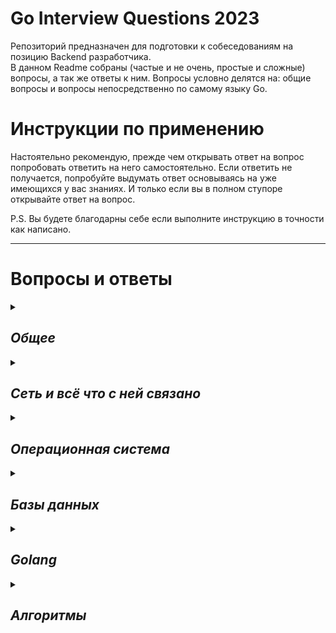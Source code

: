# Go Interview Questions 2023
Репозиторий предназначен для подготовки к собеседованиям на позицию Backend разработчика.  
В данном Readme собраны (частые и не очень, простые и сложные) вопросы, а так же ответы к ним. 
Вопросы условно делятся на: общие вопросы и вопросы непосредственно по самому языку Go.

# Инструкции по применению
Настоятельно рекомендую, прежде чем открывать ответ на вопрос попробовать ответить на него самостоятельно.
Если ответить не получается, попробуйте выдумать ответ основываясь на уже имеющихся у вас знаниях.
И только если вы в полном ступоре открывайте ответ на вопрос.

P.S.
Вы будете благодарны себе если выполните инструкцию в точности как написано.

---

# Вопросы и ответы

<!-- ОБЩЕЕ -->
<details>
    <summary><h2><i>Общее</i></h2></summary>

---

Вопрос №1: [ Что такое микросервисы? ]

<details>
  <summary>Ответ</summary>

    - Микросервисы — это подход к разработке программного обеспечения, при котором большое приложение разбивается на меньшие, автономные компоненты. 
    Каждый микросервис представляет собой отдельный модуль, который реализует определенный функционал и может работать независимо от других модулей. 
    Эти модули обычно взаимодействуют друг с другом через API или событийно-ориентированную архитектуру.

</details>

---

Вопрос №2: [ Какие преимущества у микросервисной архитектуры по сравнению с монолитом? А какие недостатки? ]

<details>
  <summary>Ответ</summary>

    - Преимущества:
        - Гибкость: Можно использовать разные технологии и языки программирования для разных микросервисов.
        - Масштабируемость: Легче масштабировать отдельные компоненты.
        - Распределение работы: Разные команды могут работать над разными сервисами параллельно.
        - Быстрый цикл разработки: Изменения в одном микросервисе могут быть развернуты независимо от других.
        
    - Недостатки:
        - Сложность: Взаимодействие между микросервисами может стать сложным и трудным для управления.
        - Проблемы с данными: Труднее обеспечить консистентность данных между сервисами.
        - Сложность тестирования: Тестирование может быть сложнее, особенно для сценариев, которые требуют взаимодействия между множеством сервисов.
</details>

---

Вопрос №3: [ Что использовать для трассировки сервисов? Для мониторинга? А для логирования? ]

<details>
  <summary>Ответ</summary>

    - Трассировка: Jaeger, Zipkin.
    - Мониторинг: Prometheus, Grafana, Zabbix.
    - Логирование: ELK Stack (Elasticsearch, Logstash, Kibana), Grafana Loki.
</details>

---

Вопрос №4: [ Как быть с консистентностью данных между несколькими микросервисами? ] <a name="micro2"></a>

<details>
  <summary>Ответ</summary>

    - Консистентность данных в микросервисной архитектуре — сложная задача. Один из подходов — использование распределенных транзакций, но это может привести к проблемам производительности и доступности. 
      Другой подход — "eventual consistency", где система стремится обеспечить консистентность данных в течение некоторого времени. 
      Для этого часто используют шины сообщений и системы очередей, такие как Kafka или RabbitMQ, чтобы синхронизировать данные между сервисами.
</details>

---

Вопрос №5: [ Что такое сине-зеленый деплой (Blue-Green Deployment)? ]

<details>
  <summary>Ответ</summary>

    - Сине-зеленый деплой — это метод развертывания приложений, при котором создается полностью независимое окружение (зеленое), идентичное текущему
    продуктивному(синему). После проверки новой версии приложения в зеленом окружении, трафик переключается на это окружение, сделав его новым продуктивным. 
    Этот метод позволяет мгновенно откатываться к предыдущей версии, если что-то пошло не так, так как синее окружение остается нетронутым.
    
    Преимущества:
      - Быстрый откат: Если в новой версии есть проблемы, можно быстро вернуться к старой версии.
      - Нулевое время простоя: Переключение трафика происходит мгновенно, что исключает простои.
</details>

---

Вопрос №6: [ Что такое системы оркестрации контейнеров? ]

<details>
  <summary>Ответ</summary>

    - Системы оркестрации контейнеров, такие как Kubernetes, Docker Swarm или Mesos, используются для автоматизации развертывания, масштабирования 
      и управления контейнеризованными приложениями.

    Для чего они нужны:
      - Автоматизация развертывания: Один раз описав как должен работать ваш сервис, вы можете автоматически развернуть его на любом числе машин.
      - Масштабирование: Вам не нужно вручную добавлять или удалять контейнеры. Оркестратор может делать это автоматически, в зависимости от нагрузки.
      - Балансировка нагрузки: Оркестраторы могут автоматически распределять входящий трафик между контейнерами одного сервиса.
      - Высокая доступность: Оркестраторы могут перезапускать упавшие контейнеры и перемещать их между хостами.
      - Обновление и откат: Оркестраторы могут обновлять приложения с минимальными простоями, а также откатывать их до предыдущих версий.

    Эти возможности делают системы оркестрации ключевым компонентом для современных облачных и микросервисных архитектур.
</details>

---

Вопрос №7: [ Что такое рефлексия? ]

<details>
  <summary>Ответ</summary>

    - Рефлексия в программировании — это механизм, который позволяет программам исследовать информацию о типах и структурах данных во время выполнения. 
      В Go рефлексия основана на двух ключевых типах: Type и Value, которые определены в пакете reflect.
      
    С помощью рефлексии можно:
      - Определять тип переменной во время выполнения.
      - Исследовать структуры и их поля, интерфейсы, значения массивов и множество других аспектов данных.
      - Создавать новые значения, изменять их и вызывать методы на них динамически.

    Зачем это нужно?
    Рефлексия часто используется в ситуациях, где типы данных неизвестны до времени выполнения. Например, она полезна при работе с библиотеками для маршалинга
    и анмаршалинга данных (например, JSON, XML), создании ORM, фреймворков для тестирования и многом другом.

    Осторожно!!!
    Несмотря на свою мощь, рефлексию следует использовать осторожно:
      - Производительность: Рефлексивные операции обычно медленнее, чем их нерефлексивные аналоги.
      - Читаемость кода: Рефлексия может сделать код сложнее для понимания и поддержки.
      - Типобезопасность: Рефлексия может привести к ошибкам во время выполнения из-за неправильного использования типов или несуществующих полей/методов.

    Таким образом, рефлексия — мощный, но "острый" инструмент, и его следует использовать разумно.
</details>

---

Вопрос №8: [ Что такое асинхронность? ]

<details>
  <summary>Ответ</summary>

    - Вычисления в системе могут идти двумя способами:
        - синхронно - это когда код выполняется последовательно;
        - асинхронно - это когда операцию мы можем выполнять не дожидаясь результата на месте. Обычно подразумевается, что операция может быть выполнена кем-то на стороне.
</details>

---

Вопрос №9: [ Что такое параллельность? ]

<details>
  <summary>Ответ</summary>

    - Вычисления будут являться параллельным только в том случае, если они выполняются одновременно. 
      Как пример можно привести процесс ремонта в доме. У нас есть несколько мастеров-универсалов, 
      каждый из которых выполняет работы на своем объекте под ключ. При этом производительность мастеров не зависит друг от друга, 
      так как их работа не пересекается.
</details>

---

Вопрос №10: [ Что такое конкурентность? ]

<details>
  <summary>Ответ</summary>

    - Конкурентность обеспечивает выполнение нескольких задач посредством переключения контекста. 
      Конкурентные вычисления реализуются на одном ядре системы. Как пример приведем тот же процесс ремонта, но с другими вводными условиями. 
      Теперь мы имеем один объект, на который привлекаем специалистов разного профиля: по демонтажным работам, электрике, подготовке стен и полов, отделке. 
      При этом у нас часто возникают ситуации, когда хозяин уже в процессе подготовки стен, решает, что вот эта стена ему все же не нужна, и на сцену опять выходят демонтажники. 
      Такой процесс организации работ можно назвать конкурентным, так как наши мастера уступают место друг другу, одновременно клеить обои и ломать стены они не могут.
</details>

---

</details>

<!-- Сеть и всё что с ней связано -->
<details>
    <summary><h2><i>Сеть и всё что с ней связано</i></h2></summary>

---

Вопрос №1: [ В чем отличие протоколов TCP и UDP? ]

<details>
   <summary>Ответ</summary>

    - TCP (Transmission Control Protocol)
        - Ориентирован на установление надежного соединения.
        - Ошибки корректируются; потерянные или поврежденные пакеты пересылаются.
        - Поддерживает управление потоком и перегрузкой.
        - Нормально работает в условиях высокой задержки.

    - UDP (User Datagram Protocol)
        - Безусловный протокол, не устанавливает соединение.
        - Ошибки не корректируются; потерянные пакеты не восстанавливаются.
        - Не поддерживает управление потоком и перегрузкой.
        - Обычно быстрее, чем TCP.

    - Когда UDP предпочтительнее:
        - Потоковое медиа, онлайн-игры, VoIP — там, где задержка критична и потеря пакетов допустима.
</details>

---

Вопрос №2: [ Какие еще протоколы существуют? ]

<details>
  <summary>Ответ</summary>

    - Транспортный уровень (как TCP и UDP):
        - SCTP (Stream Control Transmission Protocol) — протокол, предназначенный для передачи данных с поддержкой множественных потоков и устойчивый к ошибкам.
        - CCP (Datagram Congestion Control Protocol) — протокол, предназначенный для передачи потоковых медиа.

    - Сетевой уровень:
        - IP (Internet Protocol) — протокол маршрутизации.
        - ICMP (Internet Control Message Protocol) — протокол управляющих сообщений.
        - OSPF (Open Shortest Path First) — протокол динамической маршрутизации.

    - Канальный уровень:
        - Ethernet — наиболее распространенный протокол канального уровня.
        - Wi-Fi — набор стандартов для беспроводных локальных сетей.

    - Прикладной уровень:
        - HTTP/HTTPS (HyperText Transfer Protocol/Secure) — протокол передачи гипертекста.
        - FTP (File Transfer Protocol) — протокол передачи файлов.
        - SMTP (Simple Mail Transfer Protocol) — протокол для передачи электронной почты.
        - DNS (Domain Name System) — система преобразования доменных имен в IP-адреса.
        - MQTT (Message Queuing Telemetry Transport) — протокол мессенджинга для IoT устройств.
        - Это далеко не исчерпывающий список, и существует множество других протоколов для различных специфических задач и сценариев использования.

</details>

---

</details>

<!-- Операционная система -->
<details>
    <summary><h2><i>Операционная система</i></h2></summary>

---

Вопрос №1: [ Можно ли убить поток внутри определенного процесса командой kill? ]

<details>
  <summary>Ответ</summary>

    - Обычно команда kill убивает процессы, а не отдельные потоки. В Linux потоки являются частью процесса и не могут быть убиты независимо от него командой kill.
</details>

---

</details>

<!-- Базы данных -->
<details>
    <summary><h2><i>Базы данных</i></h2></summary>

---

Вопрос №1: [ Какая разница между реляционными vs не реляционными СУБД? ]

<details>
  <summary>Ответ</summary>

    - SQL:
        Плюсы:
          - Строгая схема: Помогает в поддержании целостности данных.
          - ACID-свойства: Поддержка транзакций с гарантированной Атомарностью, Согласованностью, Изолированностью и Долговечностью.
          - SQL: Богатый язык запросов, хорошо подходящий для сложных запросов.
          - Широкая поддержка: Огромное сообщество, много документации и инструментов.
          - Зрелость: Проверенные временем, надежные решения.
        Минусы:
          - Горизонтальное масштабирование: Обычно сложнее масштабировать горизонтально по сравнению с NoSQL.
          - Сложность: SQL и реляционные схемы могут быть сложными для новичков.
          - Стоимость: Коммерческие решения могут быть дорогими.

    - NoSQL:
        Плюсы:
          - Масштабируемость: Обычно проще масштабировать горизонтально.
          - Гибкость схемы: Можно легко добавлять поля в данные.
          - Высокая производительность: Оптимизированы для больших данных и реального времени.
          - Разнообразие моделей данных: ключ-значение, документ-ориентированные, колоночные и графовые базы данных.
        Минусы:
          - Недостаток стандартизации: Множество разных систем с разными API.
          - Сложность: Распределенные системы приносят собой сложности в управлении и обслуживании.
          - Недостаточная поддержка транзакций: Не все NoSQL-системы поддерживают ACID-транзакции.
        
    - Когда выбрать NoSQL?
        - При необходимости горизонтального масштабирования.
        - Когда схема данных непостоянна или развивается со временем.
        - Для больших данных и обработки в реальном времени.

    - Какие NoSQL решения знаешь?
        - MongoDB, Cassandra, Redis, и Couchbase.
        
    - Трудности при работе с NoSQL:
        - Сложность управления распределенной системой.
        - Отсутствие стандартизированного языка запросов, как SQL.
        - Вопросы консистентности данных, особенно в распределенных системах.
</details>

---

</details>

<!-- Golang -->
<details>
    <summary><h2><i>Golang</i></h2></summary>

<!-- Общие вопросы по языку Go -->
- <details>
    <summary><h3><i>Общие вопросы по языку Go</i></h3></summary>

  ---

  - Вопрос №1: [ Расскажи кратко о языке Go ]
    
    <details>
      <summary>Ответ</summary>
    
        - Go (Golang) — это компилируемый многопоточный язык программирования от Google с открытым исходным кодом. 
          Считается языком общего назначения, но основное применение — разработка веб-сервисов и клиент-серверных приложений.
        - Язык Go был представлен в 2009 году в корпорации Google. Его полное название — Golang — производное от «Google language». 
          Язык создали Роб Пайк и Кен Томпсон.
        - У языка: Строгая статическая типизация, понятный и простой синтаксис, встроеный «сборщика мусора»  
    </details>

  ---

  - Вопрос №2: [ Как реализовано хранилище памяти в Go? ]

    <details>
      <summary>Ответ</summary>
  
        - Хранилища памяти в Go реализованы с помощью двух подходов:
        - хранение в stack. в основном используется для хранения локальных переменных, аргументов функции. 
          Из плюсов -stack достаточно легко очищается. 
          Из минусов - при аллокациях на stack существуют копии одних и тех же значений, которые надо хранить и обрабатывать.
        - хранение в heap. в основном используется для хранения глобальный переменных и ссылочных типов. 
          Из плюсов - при аллокациях на heap существует всегда одно уникальное значение, которое надо хранить и обрабатывать. 
          Из минусов - heap тяжело очищается, так как приходится запускать сборщик мусора, который имеет много накладных расходов и останавливает приложение.
    </details>

  ---

  - Вопрос №3: [ Какие типы данных есть в языке Go? ]

    <details>
      <summary>Ответ</summary>
  
        - Boolean: bool (значения true или false)
  
        - Целочисленные типы:
          int и uint: знаковые и беззнаковые целые числа, размер зависит от платформы (32 или 64 бита)
          int8, int16, int32, int64: знаковые целые числа с фиксированным размером
          uint8, uint16, uint32, uint64: беззнаковые целые числа с фиксированным размером
          uintptr: беззнаковый целочисленный тип, достаточный для хранения разыменованного указателя
  
        - Числа с плавающей точкой:
          float32, float64: числа с плавающей точкой
  
        - Комплексные числа:
          complex64, complex128: комплексные числа
  
        - Строки и символы:
          Строки: string
          Байты: byte (эквивалент типа uint8)
  
        - Составные типы:
          Массивы: например, [5]int (массив из 5 целых чисел)
          Срезы: например, []int (динамически изменяемый массив)
          Map (ассоциативный массив): например, map[string]int
          Структуры: например, struct { Name string; Age int }
  
        - Другие типы:
          Интерфейсы: interface{}
          Каналы: chan
          Указатели: например, *int (указатель на целое число)

    </details>

  ---

  - Вопрос №4: [ Что такое пакеты в go? ]

    <details>
      <summary>Ответ</summary>
      
        - Пакет - это механизм переиспользования кода, при котором go файлы помещаются в общую директорию. 
          В начале каждого такого файла объявляется зарезервированное слово package, а после него прописывается имя пакета. 
          В рамках пакета все функции и глобальные переменные, объявленные как в верхнем, так и в нижнем регистре, видят друг друга.   
    </details>

  ---

  - Вопрос №5: [ Что такое глобальная переменная? ]

    <details>
      <summary>Ответ</summary>
        
        - Глобальная переменная - это переменная уровня пакета, то есть объявленная вне функции. 
          Глобальная переменная также может быть доступна за рамками пакета, конечно только в том случае, если ее наименование начинается в верхнем регистре.
    </details>

  ---

  - Вопрос №6: [ Что такое константы и можно ли их изменять? ]

    <details>
      <summary>Ответ</summary>
      
        - Константы - это неизменяемые переменные, изменить константу нельзя.
    </details>

  ---

  - Вопрос №7: [ Зачем фигурные скобки с не объявленным оператором внутри функции? ]

    <details>
      <summary>Ответ</summary>
      
        - В go функции действительно можно объявить {} без оператора, ограничив область видимости куска кода в рамках этой функции.
    </details>

  ---

  - Вопрос №8: [ В go есть оператор switch case, можно ли выполнить несколько условий в одном объявленном операторе? ]

    <details>
      <summary>Ответ</summary>
        
        - Такое возможно благодаря ключевому слову fallthrough. Оно заставляет выполнять код в следующей объявленной 
          булевой секции, вне зависимости подходит ли булевое условие case этой секции.
  
    </details>

  ---

  - Вопрос №9: [ Что такое iota? ]

    <details>
      <summary>Ответ</summary>

        - iota - это идентификатор, который позволяет создавать последовательные не типизированные целочисленные константы. 
          Значением iota является индекс ConstSpec. Не смотря на то, что первым индексом является 0, значение первой 
          константы можно задать отличным от 0, что в свою очередь повлияет на значения последующих констант.

    </details>

  ---

  - Вопрос №10: [ Как вручную задать количество процессоров для приложения? ]

    <details>
      <summary>Ответ</summary>

        - Это позволяет сделать runtime.GOMAXPROCS(). Важно понимать, что при выставлении количества логических 
          процессоров больше, чем есть у вас в системе, вы рискуете получить определенные проблемы с производительностью. 
          Чтобы избежать этого можно задать runtime.GOMAXPROCS(runtime.NumCPU()), runtime.NumCPU() - количество логических процессоров.
    </details>

  ---

  - Вопрос №11: [ Как принудительно переключить контекст? ]

    <details>
      <summary>Ответ</summary>
      
        - Переключение контекста вручную осуществляется с помощью функции runtime.Goshed().
    </details>

  ---

  - Вопрос №12: [ Что такое graceful shutdown? ]

    <details>
      <summary>Ответ</summary>
  
        - У каждого сервера есть потребность в его отключении, обычно это происходит при получении сигнала от ОС. 
          И хорошо бы делать это отключение корректно, останавливая поэтапно все службы. Согласитесь никто из нас не 
          выключает телевизор ударом табурета по корпусу. Так же и с сервером, для корректного отключения которого есть 
          общие подходы. К примеру:
        - создать канал, прослушивающий системные сигналы на выход;
        - прослушивать этот канал;
        - при получении сигнала поэтапно выходить из горутин;
        - остановить сервер.
    </details>

  ---

  - Вопрос №13: [ Что обозначает * и &? ]

    <details>
      <summary>Ответ</summary>

        - "&" - это адрес блока памяти. То есть &myVar - это адрес того места в памяти, где хранятся данные переменной myVar. Тогда как "*" можно использовать в двух вариантах:
          чтобы объявить тип-указатель var pointVar *int. В данном случае указатель на int;
          чтобы получить значение по адресу *pointVar. Обратный предыдущему процесс, и здесь мы получим значение по адресу pointVar.
    </details>

  ---

  - Вопрос №14: [ Как происходит передача параметров в функцию? ]

    <details>
      <summary>Ответ</summary>

        - Параметры в Go всегда передаются по значению. Это значит, что всякий раз, когда мы передаем аргумент в функцию, 
          функция получает копию первоначального значения. Чтобы работать именно с той же самой переменной, не копируя ее, 
          необходимо использовать адрес этой переменной. При этом сам указатель будет скопирован.
    </details>

  ---

  - Вопрос №15: [ Есть ли особенности поведения при передаче map и slice в функцию? ]

    <details>
      <summary>Ответ</summary>

        - Передача slice и map может заставить усомниться в том, что они передаются в функцию по значению. Однако здесь 
          так же происходит копирование. Структуры slice и map (уточнение: в случае map копируется не сама структура, 
          а указатель на структуру hmap, подробнее о том, что такое hmap можно прочитать в документации) копируются, 
          однако в самих структурах содержатся ссылки на области памяти, благодаря которым создается эффект передачи по ссылке.
    </details>

  ---

  - Вопрос №16: [ Как функции делятся памятью? ]

    <details>
      <summary>Ответ</summary>
  
        - В начале следует сказать про фрейм. Фрейм можно представить как отдельное пространство памяти для конкретной функции. 
          Функция может работать с памятью в своем фрейме, однако не может работать с памятью фреймов других функций. 
          Когда из одной функции мы вызываем другую функцию, происходит переход фреймов. Чтобы использовать какие-то 
          данные предыдущего фрейма в следующем их можно передать по значению. Если необходимо работать не с копией, 
          а именно переменной другого фрейма, необходимо использовать переменные-указатели, которые обеспечивают доступ 
          до переменных других фреймов.
    </details>

  ---

  </details>

<!-- Численные типы -->
- <details>
    <summary><h3><i>Численные типы</i></h3></summary>

  ---

  - Вопрос №1: [ Какие численные типы есть? ]

    <details>
      <summary>Ответ</summary>

        - Целочисленные типы:
          int8: 8-битное знаковое целое число (-128 до 127)
          int16: 16-битное знаковое целое число (-32,768 до 32,767)
          int32 (rune): 32-битное знаковое целое число (-2,147,483,648 до 2,147,483,647)
          int64: 64-битное знаковое целое число (-9,223,372,036,854,775,808 до 9,223,372,036,854,775,807)
          uint8 (byte): 8-битное беззнаковое целое число (0 до 255)
          uint16: 16-битное беззнаковое целое число (0 до 65,535)
          uint32: 32-битное беззнаковое целое число (0 до 4,294,967,295)
          uint64: 64-битное беззнаковое целое число (0 до 18,446,744,073,709,551,615)
          int: знаковое целое число, размер зависит от платформы (обычно 32 или 64 бита)
          uint: беззнаковое целое число, размер зависит от платформы (обычно 32 или 64 бита)
          uintptr: беззнаковое целое число, достаточное для хранения разыменованного указателя (размер зависит от платформы)
  
        - Числа с плавающей точкой:
          float32: 32-битное число с плавающей точкой (приблизительный диапазон от 1.4E-45 до 3.4E+38)
          float64: 64-битное число с плавающей точкой (приблизительный диапазон от 4.9E-324 до 1.8E+308)
  
        - Комплексные числа:
          complex64: комплексное число с двумя 32-битными числами с плавающей точкой (для действительной и мнимой частей)
          complex128: комплексное число с двумя 64-битными числами с плавающей точкой (для действительной и мнимой частей)

    </details>

  ---

  - Вопрос №2: [ Какой результат получим если разделить int на 0 и float на 0? ]

    <details>
      <summary>Ответ</summary>

        - Это вопрос с подвохом. Деление int на 0 в go невозможно и вызовет ошибку компилятора.
          Тогда как деление float на 0 дает в своем результате бесконечность.
    </details>

  ---

  </details>

<!-- Строки -->
- <details>
    <summary><h3><i>Строки</i></h3></summary>

  ---

  - Вопрос №1: [ Что представляют собой строки в go? ]

    <details>
      <summary>Ответ</summary>

        - Строки в go - это обычный массив байт. Это надо понимать для того, чтобы ответить на следующие вопросы о строках.
        - Как можно оперировать строками?
          Строки в go можно складывать(конкатенировать), сравнивать, получить срез, длинну, и т.д
  
        - Что будет если сложить строки?
          Мы будем получать новые строки
  
        - Как определить количество символов для строки?" или "Какие есть нюансы при итерации по строке?
          Исходя из того же знания, что строка это массив байт, взяв базовую функцию len() от строки мы получим количество байт. 
          Похожее поведение будет при итерации по строке - итерация по байтам. Тогда как в зависимости от кодировки, 
          символ в строке может занимать не один байт. Для того, чтобы работать именно с символами, необходимо преобразовать 
          строку в тип []rune. Еще одним способом определения длинны строки является функция RuneCountInString пакета utf8.
    </details>

  ---

  - Вопрос №2: [ Как преобразовать строку в int и наоборот? Можно ли сделать int(string) и string(int) соответственно? ]

    <details>
      <summary>Ответ</summary>

        - Преобразование типов между int и string указанным синтаксисом невозможно. Для преобразования необходимо 
          использовать функции из пакета strconv стандартной библиотеки go. При этом для преобразования строк 
          в/из int и int64 используются разные функции, strconv.Atoi и strconv.Itoa для int, 
          strconv.ParseInt и strconv.FormatInt соответственно.
    </details>

  ---

  </details>

<!-- Интерфейсы -->
- <details>
    <summary><h3><i>Интерфейсы</i></h3></summary>

  ---

  - Вопрос №1: [ Интерфейсы: Что такое интерфейс в Go? Зачем нужен на практике? Примеры задач где стоит ввести? ]

    <details>
      <summary>Ответ</summary>

        - В Go, интерфейс — это набор сигнатур методов (контракт). Тип, реализующий все методы, указанные в интерфейсе, считается 
          реализующим этот интерфейс. Особенностью языка Go является неявная реализация интерфейсов: вам не нужно явно
          указывать, что тип реализует интерфейс.
  
        - Зачем нужны интерфейсы на практике:
          Абстракция: Интерфейсы позволяют абстрагировать поведение, делая код более модульным и легко тестируемым.
          Расширяемость: Легко добавлять новые функциональности, не меняя существующий код.
          Полиморфизм: Работа с разными типами данных, как если бы они были одним и тем же типом.
  
        - Примеры задач, где стоит ввести интерфейс
          Логирование: Если у вас есть несколько способов логирования (в файл, в БД, через сеть), вы можете определить 
          интерфейс Logger с методом Log, и затем реализовать его различными способами.
          Сетевые запросы: Если ваше приложение взаимодействует с различными внешними API, вы можете создать интерфейс 
          APIClient с методами, которые нужны для взаимодействия с API.
          Тестирование: Интерфейсы позволяют легко мокать зависимости, что упрощает тестирование.

    </details>

  ---

  - Вопрос №2: [ Что такое пустой интерфейс? ]

    <details>
      <summary>Ответ</summary>

        - В Go, пустой интерфейс interface{} не имеет методов. Это означает, что любой тип автоматически реализует 
          пустой интерфейс, и вы можете присвоить значение любого типа переменной пустого интерфейса. Это обычно 
          используется для создания контейнеров, которые могут хранить значения любого типа, или для функций, 
          которые могут принимать аргументы любого типа.
    </details>

  ---

  - Вопрос №3: [ Как устроен внутри nil интерфейс vs nil внутри интерфейса? ]

    <details>
      <summary>Ответ</summary>

        - Под капотом, интерфейс в Go — это двухсловная структура, содержащая:
          Type: Указатель на информацию о типе. Это позволяет интерфейсу знать, какой именно тип он хранит.
          Data: Указатель на само значение.
          Для пустого интерфейса эта структура особенно полезна, потому что Type будет указывать на реальный тип данных, 
          хранящихся в Data, что позволяет динамически определять тип при выполнении (runtime).
          Этот механизм делает интерфейсы относительно медленными по сравнению с конкретными типами, так как добавляет 
          дополнительный уровень индирекции и необходимость динамического определения типов. Однако это не всегда критично 
          и является приемлемой "ценой" за удобство и гибкость интерфейсов.
          Таким образом, использование пустого интерфейса в Go — это удобный, но не всегда оптимальный с точки зрения 
          производительности способ работы с данными неизвестного или переменного типа.
  
          ```var a interface{} 
             var b *int 
             a=b 
             fmt.Println("ab", a==nil)```
          
          - Nil интерфейс
            Когда мы говорим, что интерфейс равен nil, это означает, что оба поля внутренней структуры интерфейса 
            (Type и Data) равны nil. Это можно представить как "абсолютный" nil для интерфейса.
  
          ```var a interface{}
             fmt.Println(a == nil)  // Вывод: true```
  
          - Nil внутри интерфейса
            Пример var b *int создает указатель на int, который равен nil. Однако, когда этот nil указатель присваивается 
            интерфейсной переменной a, поле Type внутренней структуры интерфейса теперь указывает на тип *int, 
            в то время как поле Data равно nil.
  
          ```var a interface{}
             var b *int
             a = b
             fmt.Println(a == nil)  // Вывод: false```
  
          - Здесь a == nil вернет false, потому что, хотя Data равно nil, Type указывает на тип *int. С точки зрения интерфейса, это не nil.
            Этот аспект может иногда приводить к неожиданному поведению и ошибкам, и его важно понимать при работе с интерфейсами в Go. 
    </details>

  ---

  - Вопрос №4: [ Как определить тип интерфейса? ]

    <details>
      <summary>Ответ</summary>

        - С помощью инструкции switch case и приведения типа можно определить тип интерфейса, указав возможные варианты 
          базового типа его значения.

        ```switch v := animal.(type) {
           case Dog:
           fmt.Println("It's a dog:", v.Speak())
           default:
           fmt.Println("Unknown type")
           }```
    </details>

  ---

  - Вопрос №5: [ В каком пакете лучше объявлять интерфейсы и почему? ]

    <details>
      <summary>Ответ</summary>

        - В Go интерфейсы часто объявляются в том пакете, который будет использовать, а не реализовывать, этот интерфейс. 
          Это принципиально отличается от некоторых других языков программирования, где интерфейсы часто объявляются 
          в том же пакете, что и их реализации. Рассмотрим причины этого:
  
          Цель интерфейса
          Интерфейс в Go — это определение "контракта": он описывает, что должен делать тип, но не как. Клиентский код, 
          который опирается на этот "контракт", важнее, чем реализации, потому что интерфейс обеспечивает абстракцию, 
          которая позволяет клиентскому коду не зависеть от конкретных реализаций.
  
          Разделение зависимостей
          Если вы помещаете интерфейс в пакет, который будет его использовать, то этот пакет не становится зависимым от 
          всех пакетов, которые реализуют этот интерфейс. Это упрощает управление зависимостями.
  
          Принцип наименьшего знания
          Пакеты, реализующие интерфейс, не должны знать о существовании интерфейса. Это уменьшает связность кода и 
          делает его более модульным и легким для тестирования и переиспользования.

          В целом, нет строгих правил, где должны объявляться интерфейсы, и иногда имеет смысл объявлять их в пакете с 
          реализацией, особенно если интерфейс и его реализация очень тесно связаны. Однако часто более полезным оказывается 
          принцип "интерфейсы в пакете-пользователе, реализации где-то еще".
    </details>

  ---

  </details>

<!-- Массивы и слайсы -->
- <details>
    <summary><h3><i>Массивы и слайсы</i></h3></summary>

  ---

  - Вопрос №1: [ Что такое слайс и чем он отличается от массива? ]

    <details>
      <summary>Ответ</summary>

        - Cлайс - это структура go, которая включает в себя ссылку на базовый массив, а также две переменные len(length) и cap(capacity).
          len это длина слайса - то количество элементов, которое в нём сейчас находится.
          cap - это ёмкость слайса - то количество элементов, которые мы можем записать в слайс сверх len без его дальнейшего расширения.
          Array - это последовательно выделенная область памяти. Частью типа array является его размер, который в том числе является не изменяемым.
    </details>

  ---

  - Вопрос №2: [ Какой размер массива выделяется под слайс при его расширении за рамки его емкости? ]

    <details>
      <summary>Ответ</summary>

        - Если отвечать на вопрос поверхностно, то можно сказать, что базовый массив расширяется в два раза от нашей capacity.
        Отвечая более емко, следует учесть, что при больших значениях расширение будет не в два раза и будет вычисляться по 
        специальной формуле в функции growslice().
  
        Если развернуть ответ полностью, то это будет звучать примерно так: 
        * если требуемая cap больше чем вдвое исходной cap, то новая cap будет равна требуемой;
        * если это условие не выполнено, а также len текущего слайса меньше 256, то новая cap будет в два раза больше базовой cap;
        * если первое и второе условия не выполнены, то емкость будет увеличиваться в цикле на четверть от базовой емкости пока 
        не будет обработано переполнение. Посмотреть эти условия более подробно можно в исходниках go.
    </details>

      ---

      </details>

<!-- Map -->
- <details>
    <summary><h3><i>Map</i></h3></summary>

  ---

  - Вопрос №1: [ Как реализована map(карта) go? ]

    <details>
      <summary>Ответ</summary>

        - Сама map в go - это структура, реализующая операции хеширования. При этом, так же как и любую структуру, 
          содержащую ссылки на области памяти,map необходимо инициализировать. map ссылается на такие элементы как 
          bucket (в переводе на русский "ведра"). Каждый bucket содержит в себе:
    
        * 8 экстра бит, с помощью которых осуществляется доступ до значений в этом bucket;
        * ссылку на следующий коллизионный bucket;
        * 8 пар ключ-значение, уложенных в массив.
    </details>

  ---

  - Вопрос №2: [ Можно ли брать ссылку на значение, хранящееся по ключу в map? ]

    <details>
      <summary>Ответ</summary>

        - Нельзя так как map поддерживает процедуру эвакуации. Значения, хранящиеся в определённой ячейки памяти в текущий момент 
          времени, в следующий момент времени уже могут там не храниться.
    </details>

  ---

  - Вопрос №3: [ Что такое эвакуация, и в каком случае она будет происходить? ]

    <details>
      <summary>Ответ</summary>

        - Эвакуация - это процесс когда map переносит свои значения из одной области памяти в другую. Это происходит 
          из-за того что число значений в каждом отдельном bucket максимально равно 8.
          В тот момент времени, когда среднее количество значений в bucket составляет 6.5, go понимает, что размер map 
          не удовлетворяет необходимому. Начинается процесс расширения map.
          Следует отметить, что сам процесс эвакуации может происходить некоторое время, на протяжение которого новые и 
          старые данные будут связаны.
    </details>

  ---

  - Вопрос №4: [ Какие есть особенности синтаксиса получения и записи значений в map? ]

    <details>
      <summary>Ответ</summary>

        - Получить значение из map, которую мы предварительно не аллоцировали нельзя, приложение упадет в панику.
          Если ключ не найден в map в ответ мы получим дефолтное значение для типа значений map. То есть, 
          для строки - это будет пустая строка, для int - 0 и так далее. Для того, чтобы точно понять, что в map 
          действительно есть значение, хранящееся по переданному ключу, необходимо использовать специальный синтаксис. 
          А именно, возвращать не только само значение, но и булевую переменную, которая показывает удалось-ли получить 
          значение по ключу.
    </details>

  ---

  - Вопрос №5: [ Как происходит поиск по ключу в map? ]

    <details>
      <summary>Ответ</summary>

        - вычисляется хэш от ключа;
        - с помощью значения хэша и размера bucket вычисляется используемый для хранения bucket;
        - вычисляется дополнительный хэш - это первые 8 бит уже полученного хэша;
        - в полученном bucketпоследовательно сравнивается каждый из 8 его дополнительных хэшей с дополнительным хэшем ключа;
        - если дополнительные хэши совпали, то получаем ссылку на значение и возвращаем его;
        - если дополнительные хэши не совпали, и в bucket больше нет дополнительных хэшей, алгоритм переходит в 
          следующий bucket, ссылка на который хранится в текущем;
        - если в текущем bucket нет ссылки на следующий bucket, а значение так и не найдено, возвращается дефолтное значение.

    </details>

  ---

  </details>

<!-- Defer -->
- <details>
    <summary><h3><i>Defer</i></h3></summary>

  ---

  - Вопрос №1: [ Зачем используется ключевое слово defer в go? ]

    <details>
      <summary>Ответ</summary>

        - Ключевое слово defer используется для отложенного вызова функции. При этом, место объявления одной инструкции 
          defer в коде никак не влияет на то, когда та выполнится.
          Функция с defer всегда выполняется перед выходом из внешней функции, в которой defer объявлялась.
    </details>

  ---

  - Вопрос №2: [ Каков порядок возврата при использовании несколько функций с defer в рамках одной внешней функции? ]

    <details>
      <summary>Ответ</summary>

        - defer добавляет переданную после него функцию в стэк. При возврате внешней функции, вызываются все, добавленные 
          в стэк вызовы. Поскольку стэк работает по принципу LIFO (last in first out), значения стэка возвращаются в 
          порядке от последнего к первому.
          Таким образом функции c defer будут вызываться в обратной последовательности от их объявления во внешней 
          функции.
    </details>

  ---

  - Вопрос №3: [ Как передаются значения в функции, перед которыми указано ключевое слово defer? ]

    <details>
      <summary>Ответ</summary>

        - Аргументы функций, перед которыми указано ключевое слово defer оцениваются немедленно. То есть на тот момент, 
          когда переданы в функцию.
    </details>

  ---

  </details>

<!-- Горутины -->
- <details>
    <summary><h3><i>Горутины</i></h3></summary>

  ---

  - Вопрос №1: [ Что такое поток и горутина? ]

    <details>
      <summary>Ответ</summary>

        - Поток (Thread)
          Поток — это базовая единица выполнения кода в операционной системе. Каждый поток имеет свой собственный стек и
          счетчик команд, но потоки из одного и того же процесса обычно разделяют ту же область памяти (кучу), переменные
          окружения и открытые файлы. Современные операционные системы, такие как Windows, macOS и Linux, поддерживают
          многопоточные процессы.
  
          Преимущества:
          Потоки в одном процессе могут легко разделять ресурсы, такие как память и переменные.
          Создание нового потока обычно менее ресурсоемко, чем создание нового процесса.
  
          Недостатки:
          Управление потоками и синхронизация между ними могут быть сложными.
          Проблемы, такие как "гонка" (race conditions), могут возникнуть, если необходимая синхронизация между потоками 
          не реализована правильно.
  
        - Горутины — это абстракция, предоставляемая языком программирования Go, для создания легковесных потоков выполнения. 
          Горутины работают на фоне операционных потоков, но управляются Go runtime, что делает их более легковесными и 
          эффективными для многозадачности.
    
          Преимущества:
          Легковесны и требуют меньше памяти по сравнению с обычными потоками.
          Go runtime автоматически обрабатывает все детали, связанные с жизненным циклом горутин, включая планирование и синхронизацию.
    
          Недостатки:
          Специфичны для языка Go и не могут быть использованы в других языках программирования без подобной абстракции.
  
        - Процессы, потоки и горутины представляют разные уровни абстракции для выполнения кода в операционных системах 
          и языках программирования. Рассмотрим их отличия:
  
          Процесс
          Изоляция: Процесс является полностью изолированной единицей выполнения с собственным адресным пространством и ресурсами.
          ОС: Управляется напрямую операционной системой.
          Затраты: Создание, уничтожение и контекстное переключение процессов являются дорогостоящими операциями.
          Коммуникация: Взаимодействие между процессами (IPC, Inter-Process Communication) обычно медленное и сложно настраивается.
          Примеры: Веб-сервер, база данных, браузер — каждый из них является отдельным процессом.
  
          Поток (Thread)
          Изоляция: Потоки внутри одного процесса разделяют адресное пространство и ресурсы, что упрощает коммуникацию между ними.
          ОС: Также управляется операционной системой, но легче и быстрее создавать и уничтожать по сравнению с процессами.
          Затраты: Меньше ресурсов требуется для создания, уничтожения и переключения контекста.
          Коммуникация: Быстрое взаимодействие между потоками за счет общего адресного пространства.
          Примеры: Потоки внутри веб-сервера, которые обрабатывают отдельные входящие соединения.
  
          Горутина (Goroutine)
          Изоляция: Горутины являются ещё более "легковесными" потоками, управляемыми средой исполнения Go, а не ОС.
          ОС: Управляется планировщиком в среде исполнения Go.
          Затраты: Очень дешевы в плане ресурсов. Создание, уничтожение и переключение контекста выполняются очень быстро.
          Коммуникация: Используют каналы и другие средства синхронизации Go для взаимодействия, что делает код более читаемым и поддерживаемым.
          Примеры: Отдельные задачи внутри веб-сервера на Go, работающие параллельно для обработки входящих запросов.
  
          В итоге, выбор между этими требуется сделать на основе нужд в изоляции, уровне управления и ресурсах. 
          Горутины предоставляют высокоуровневую абстракцию с минимальными затратами, потоки предоставляют более гибкий 
          контроль при меньших затратах по сравнению с процессами, а процессы предоставляют полную изоляцию и управляются 
          напрямую операционной системой.
    </details>

  ---

  - Вопрос №2: [ Сколько можно запустить потоков и горутин? ]

    <details>
      <summary>Ответ</summary>

        - Потоки: Ограничено ресурсами системы, обычно несколько тысяч.
        - Горутины: Теоретически, десятки и сотни тысяч, зависит от ресурсов и конкретной задачи.
    </details>

  ---

  - Вопрос №3: [ Каков минимальный и максимальный вес горутин? ]

    <details>
      <summary>Ответ</summary>

        - На этот вопрос, ожидается ответ, не сколько весят все вместе взятые поля в структуре g объекта горутины. 
          Интервьюера интересуют минимальный и максимальный размер стэка горутины. Минимальный (начальный) размер стэка 
          составляет 2 КБ. Максимальный размер стэка горутины зависит от архитектуры системы и равен 1 ГБ для 64-разрядной 
          архитектуры, 250 МБ для 32-разрядной архитектуры.
    </details>

  ---

  - Вопрос №4: [ Что будет если размер горутины превысил допустимый максимум? ]

    <details>
      <summary>Ответ</summary>

        - Если размер стэка горутины превышен (к примеру запустили бесконечную рекурсию), то приложение упадет с fatal error.
    </details>

  ---

  - Вопрос №5: [ Какие есть способы остановить все горутины в приложении? ]

    <details>
      <summary>Ответ</summary>

        - Если размышлять глобально, то таких способа 3:
        * завершение main функции и main горутины;
        * прослушивание всеми горутинами channel, при закрытии channel отправляется значение по умолчанию всем слушателям, при получении сигнала все горутины делают return;
        * завязать все горутины на переданный в них context.
    </details>

  ---

  - Вопрос №6: [ Как наладить связь между горутинами? ]

    <details>
      <summary>Ответ</summary>

        - Горутины общаются друг с другом посредством перегонки необходимых данных по channel. Именно о каналах идет речь 
          в знаменитом девизе Go: "Не общайтесь, делясь памятью; делитесь памятью, общаясь".
    </details>

  ---

  </details>

<!-- Примитивы синхронизации -->
- <details>
    <summary><h3><i>Примитивы синхронизации</i></h3></summary>

  ---

  - Вопрос №1: [ Какие есть примитивы синхронизации? Расскажи немного про каждый ]

    <details>
      <summary>Ответ</summary>
      
        - wait group:
          sync.WaitGroup используется для ожидания завершения группы горутин. Это полезно, когда вы хотите дождаться 
          завершения всех запущенных задач.
  
        - mutex:
          sync.Mutex и sync.RWMutex — это примитивы для обеспечения взаимоисключающего доступа к ресурсам. 
          Mutex используется для обеспечения эксклюзивного доступа к критической секции кода.
  
        - atomic:
          предоставляет функции для выполнения атомарных операций на базовых типах данных, таких как int32, int64, 
          uint32, uint64, uintptr, и указателях. Эти операции гарантируют, что изменение значения будет выполнено 
          без прерываний, что полезно при высококонкурентном доступе к переменной.
  
        - sync map:
          sync.Map — это конкурентная (thread-safe) реализация карты, которая может быть безопасно использована 
          несколькими горутинами без дополнительной блокировки. Обычные карты в Go не являются безопасными для использования 
          в нескольких горутинах. Если вы пытаетесь одновременно читать и модифицировать карту из разных горутин, 
          это может привести к неопределённому поведению. sync.Map решает эту проблему.
  
        - once:
          sync.Once предназначен для безопасного выполнения какой-либо операции только один раз, независимо от того, 
          сколько горутин пытаются её выполнить.
  
        - channel:
          Каналы в Go — это мощный примитив для синхронизации и передачи данных между горутинами. Они могут быть 
          использованы как очереди сообщений или как семафоры.
    </details>

  ---

  - Вопрос №2: [ Что такое channel под капотом? ]

    <details>
      <summary>Ответ</summary>

        - channel - это абстракция Go, которая помогает горутинам общаться друг с другом, передавая по channel значения. 
          Канал можно представить как трубу, в которую одни горутины кладут данные, а другие их вычитывают. Под капотом 
          channel представляет из себя 3 структуры (hchan, sudog, waitq). Наиболее интересной для нас является hchan, основные поля которой:
    
        - qcount - количество элементов в буфере;
        - dataqsiz - размерность буфера;
        - buf - указатель на буфер для элементов канала;
        - elemsize - размер элемента в канале;
        - closed - флаг, указывающий, закрыт канал или нет (1/0 соответственно);
        - elemtyp - тип элемента;
        - recvq - указатель на связанный список горутин, ожидающих чтения из канала;
        - sendq - указатель на связанный список горутин, ожидающих запись в канал;
        - lock - мьютекс для безопасного доступа к каналу. Когда мы создаем канал, мы присваеваем hchan elemtype и 
          elemsize и аллоцируем структуру hchan в Heap.
    </details>

  ---

  - Вопрос №3: [ Что такое буферизированный и не буферизированный channel? ]

    <details>
      <summary>Ответ</summary>

        - channel делятся на два типа по наличию/отсутствию буфера. Соответственно в первом случае поле dataqsiz будет
          равно размеру переданного буфера (3), а поле buf будет ссылкой на этот буфер. Во втором случае поле dataqsiz 
          будет равно 0, а поле buf будет nil. Отсюда возникает различное поведение этих типов channel при операциях с ними
    </details>

  ---

  - Вопрос №4: [ Какие действия можно произвести с каналом? ]

    <details>
      <summary>Ответ</summary>

        - С channel можно сделать 4 действия:
        - создать канал
        - записать что-то в канал
        - что-то вычитать из канала
        - закрыть канал
    </details>

  ---

  - Вопрос №5: [ Что будет если писать/читать в nil channel? ]

    <details>
      <summary>Ответ</summary>

        - Как мы смотрели ранее, канал - это структура, которую надо инициализировать. Если же мы этого не сделали и пишем в nil канал
          то произойдет deadlockиfatal error(при условии всех спящих горутин), так как в исходниках Go идет проверка на nil.
          Точно такое же поведение будет при чтении из nil канала
    </details>

  ---

  - Вопрос №6: [ Что будет если писать/читать в/из закрытый channel? ]

    <details>
      <summary>Ответ</summary>
    
        - Запись в закрытый канал приведет к панике. Опять же из-за проверки флага в исходниках. 
          При чтении из закрытого канала мы получим совсем другое поведение - значение из буфера, если оно есть, или 
          дефолтное значение типа данных канала если буфер канала пуст
    </details>

  ---

  - Вопрос №7: [ Как закрыть channel? Что с ним происходит? ]

    <details>
      <summary>Ответ</summary>

        - Для закрытия канала предусмотрена функция close. Если упрощенно (опускаем блокировки), то при закрытии канала происходят следующие действия:
        - проверка, что канал инициализирован и не является nil (panic - если это не так);
        - проверка, что канал не закрыт (panic - если это не так);
        - поле close hchan выставляется в 1 (true);
        - отправка всем ожидающим чтения default value типа данных в канале;
        - ожидающие записи получают panic. Интересный момент, что так как закрытие канала не блокирует чтение канала, 
          то данные из буфера канала можно вычитать и после его закрытия.
    </details>

  ---

  - Вопрос №8: [ Какие есть инструкции для чтения из channel? ]

    <details>
      <summary>Ответ</summary>

        - Из канала можно читать значения:
          присваивая их в переменную;
          прослушивая канал с помощью инструкции for range;
          прослушивая канал с помощью инструкции select case. Также следует обратить внимание, что чтение из закрытого 
          канала отдает дефолтное значение типа данных канала. Поэтому существует возможность проверить, что при чтении 
          получено значение из буфера. Для этого используется синтаксис со второй (bool) переменной val, ok := <- myChan.
    </details>

  ---

  - Вопрос №9: [ Что будет если писать/читать в/из буферизированный channel? ]

    <details>
      <summary>Ответ</summary>

        - Запись в буферизированный канал не является блокирующей операцией до тех пор, пока не заполнится буфер канала. 
          После операция вызовет блокировку. Чтение из буферизированного канала не является блокирующим, если буфер 
          канала не пуст. При пустом буфере канала чтение из него вызовет блокировку. Важный момент, что чтение из 
          буферизированного канала - жадная операция. Если начался процесс чтения данных из канала, то данные будут 
          читаться без блокировки до момента опустошения буфера.
    </details>

  ---

  - Вопрос №10: [ Что будет если писать/читать в/из не буферизированный channel? ]

    <details>
      <summary>Ответ</summary>

        - Небуферизированный канал - это тот же буферизированный канал, но с nil буфером. Соответственно принцип его 
          работы будет таким же. Чтение из пустого и запись в непустой небуферизированный канал являются блокирующими операциями.
    </details>

  ---

  </details>

<!-- Switch/Select/Case -->
- <details>
    <summary><h3><i>Switch/Select/Case</i></h3></summary>

  ---

  - Вопрос №1: [ Как сделать select неблокирующим? ]

    <details>
      <summary>Ответ</summary>

        - Есть возможность задать поведение для select по умолчанию, то есть для случаев, когда не выполняются case. 
          Для этого необходимо добавить инструкцию default. Таким образом, когда не срабатывает ни один из case будет 
          срабатывать кусок кода под инструкцией default.
    </details>

  ---

  - Вопрос №2: [ Какой порядок исполнения операций case в select? ]

    <details>
      <summary>Ответ</summary>
  
        - Первым выполнится тот case в select, который будет готов. При одновременной отправке данных в каналы, 
          прослушиваемые в select порядок операций не гарантирован.
    </details>

  ---

  </details>

<!-- Context -->
- <details>
    <summary><h3><i>Context</i></h3></summary>

  ---

  - Вопрос №1: [ Что такое context в GO? ]

    <details>
      <summary>Ответ</summary>

        - По сути context - это некий сборник метаданных, который можно привязать к какому-нибудь процессу. 
          К примеру для HTTP вызова можно объявить context, записать туда куки и иную информацию о пользователе. 
          По окончанию вызова context можно отменить.
    </details>

  ---

  - Вопрос №2: [ Для чего применяется context? ]

    <details>
      <summary>Ответ</summary>

        - У context два основных применения:
        - для отмены выполнения либо по таймауту, либо по дедлайну. Тот же пример с HTTP запросами;
        - для передачи параметров. Правда злоупотребление этим плохо сказывается на явности кодовой базы. 
          Обязательные параметры передавать через context все же не стоит.
    </details>

  ---

  - Вопрос №3: [ Чем отличается context.Background от context.TODO? ]

    <details>
      <summary>Ответ</summary>

        - И context.Background() и context.TODO() это одно и то же. Разница лишь в том, что context.TODO() выставляется 
          в местах, где пока нет понимания, что необходимо использовать context.Background() и возможно его надо 
          заменить на дочерний контекст.

    </details>

  ---

  - Вопрос №4: [ Как передавать значения и вычитывать их из context? ]

    <details>
      <summary>Ответ</summary>

        - В пакете context существует функция context.WithValue(parent Context, key, val interface{}) Context, 
          которая от родительского контекста создает производный и добавляет в него по key значение. 
          Извлекая значение из context необходимо помнить, что на выход получаем интерфейс, который необходимо 
          правильно скастить.
    </details>

  ---

  - Вопрос №5: [ Каковы отличия context.WithCancel, context.WithDeadline, context.WithTimeout? ]

    <details>
      <summary>Ответ</summary>

        - context.WithCancel(parent Context) (ctx Context, cancel CancelFunc) создает контекст производный от родительского,
          также возвращает функцию отмены, с помощью которой этот контекст можно закрыть. Общепринятой практикой является 
          работать с функцией отмены там, где она получена, не передавая ее глубже.
        - context.WithDeadline(parent Context, d time.Time) (ctx Context, cancel CancelFunc) создает контекст производный
          от родительского, также возвращает функцию отмены, с помощью которой этот контекст можно закрыть. Контекст 
          автоматически отменится в переданное, как входной параметр функции, время.
        - context.WithTimeout(parent Context, timeout time.Duration) (ctx Context, cancel CancelFunc) создает контекст
          производный от родительского, также возвращает функцию отмены, с помощью которой этот контекст можно закрыть. 
          Контекст автоматически отменится через интервал времени, переданный, как входной параметр функции.
    </details>

  ---

  - Вопрос №6: [ Как обрабатывать отмену context? ]

    <details>
      <summary>Ответ</summary>

        - Отмену контекста можно обрабатывать через канал <-context.Done(), который уведомляет об отмене контекста.

    </details>

  ---

  </details>

<!-- Garbage Collector -->
- <details>
    <summary><h3><i>Garbage Collector</i></h3></summary>

  ---

  - Вопрос №1: [ Что такое сборщик мусора и по какому алгоритму он реализован в Go? ]

    <details>
      <summary>Ответ</summary>

        - Любую аллоцированную память необходимо очищать после окончания ее использования. В некоторых языках 
          программирования разработчик сам должен управлять этим процессом. В Go неиспользуемые объекты находит и удаляет
          сборщик мусора. Сборщик мусора - устроен по алгоритму Mark and Sweep
    </details>

  ---

  - Вопрос №2: [ Расскажите про алгоритм mark and sweep ]

    <details>
      <summary>Ответ</summary>

        - Алгоритм Mark and Sweep состоит из двух частей:
        * Mark разметка.
        * Sweep очистка памяти. 
          Сама стадия Mark реализована с помощью 3 цветного алгоритма. Для наглядности представим, что все наши данные 
          лежат в виде графа, все узлы графа помечаем белым цветом. 
          Алгоритм:
          идет сканирование объектов первого уровня доступа, тех которые хранятся либо глобально, либо в стэке потока;
          объекты первого уровня помечаются серым цветом;
          в каждом сером объекте ищутся ссылки на области памяти;
          объекты по ссылкам помечаются серым;
          сам родительский элемент помечается черным;
          процесс повторяется, пока не останется серых объектов (белые объекты будем удалять на следующем шаге).

    </details>

  ---

  - Вопрос №3: [ Когда запускается сборщик мусора? ]

    <details>
      <summary>Ответ</summary>

        - По умолчанию сборщик мусора запускается в тот момент, когда heap увеличился вдвое. 
          Этот параметр также можно настроить с помощью переменной среды окружения GOGC. 
          Вручную сборщик мусора можно запустить с помощью runtime.GC()
    </details>

  ---

  - Вопрос №4: [ Сколько ресурсов потребляет сборщик мусора? ]

    <details>
      <summary>Ответ</summary>

        - Сборщик мусора потребляет до 25% CPU для фазы Mark. Помимо этого за цикл работы сборщика мусора два раза 
          происходит остановка приложения (вызов stop the world).
    </details>

  ---

  </details>

<!-- ООП в Golang -->
- <details>
    <summary><h3><i>ООП в Golang</i></h3></summary>

  ---

  - Вопрос №1: [ Как реализовано ООП в golang? ]

    <details>
      <summary>Ответ</summary>

        - Как реализовано наследование?
          Как такового наследования в go нет, но при этом у нас есть структуры - это специальные типы, в которые мы 
          можем включать другие типы, в том числе такие же структуры. При этом методы дочерних структур родительская 
          структура также будет наследовать.
          Что будет, если и в родительской и дочерней структуре есть реализация методов с одинаковым названием?
          Реализация родительского метода будет переписана реализацией дочернего метода.
          
        - Как реализована Инкапсуляция?
          Инкапсуляция в go - это возможность задавать переменным, функциям и методам первую букву названия в верхнем 
          или нижнем регистре. Соответственно нижний регистр будет значить, что переменная, функция или метод доступна 
          только в рамках пакета. Тогда как верхний регистр даст доступ к переменной, функции или методу за рамками пакета.
          
        - Как реализован Полиморфизм?
          Полиморфизм в go реализован с помощью интерфейсов. Основная идея заключается в том, что мы можем объявить 
          интерфейсы (контракты на определённое поведение) для наших типов. При этом, для типов мы должны реализовать 
          методы, удовлетворяющие этим интерфейсам. Таким образом, мы сможем работать со всем набором типов, у которых 
          реализовали интерфейсы, как с единым интерфейсным типом.
    </details>

  ---

  </details>

<!-- Ошибки и паники Golang -->
- <details>
    <summary><h3><i>Ошибки и паники Golang</i></h3></summary>

  ---

  - Вопрос №1: [ Обработка ошибок в go, есть ли исключения, как работать с panic? ]

    <details>
      <summary>Ответ</summary>

        - В Go нет традиционной системы исключений, как в некоторых других языках программирования (например, Java или Python).
          Вместо этого Go предпочитает явную обработку ошибок с помощью возвращаемых значений. В Go типичный способ 
          бработки ошибок — это возврат ошибки в качестве одного из возвращаемых значений функции.
  
          Panic и Recover
          Хотя исключений нет, в Go есть механизмы panic и recover, которые используются для обработки и восстановления 
          после критических ошибок (обычно это ошибки, которые программист не предвидел или не может корректно обработать).
  
        - "panic" останавливает нормальное выполнение функций и начинает прокладывать путь обратно по стеку вызовов, 
          выполняя при этом defer-вызовы.
        - "recover" используется для перехвата значения, переданного panic, должен быть вызван внутри defer он возвращает
          значение паники, после этого паника прекращается, и выполнение программы продолжается с инструкции, 
          следующей за вызовом паничной функции, которая привела к панике
  
          Принципы обработки ошибок в Go
        * Явность превыше всего: Явная проверка ошибок делает код более понятным.
        * Не игнорируйте ошибки: В отсутствие исключений игнорирование возвращаемого значения ошибки является плохой практикой.
        * Используйте panic только для критических ошибок: Это не замена обычной обработке ошибок.
    </details>

  ---

  </details>

</details>

<!-- Алгоритмы -->
<details>
    <summary><h2><i>Алгоритмы</i></h2></summary>

---

Вопрос №1: [ Как отсортировать файл на 100GB с 1GB ОЗУ? ]

<details>
  <summary>Ответ</summary>

    - Используйте внешнюю сортировку:
    - Разделите большой файл на меньшие части размером < 1GB.
    - Отсортируйте каждую часть в памяти и сохраните на диск.
    - Объедините отсортированные части, считывая и сравнивая первые элементы каждого файла. 
</details>

---

</details>
